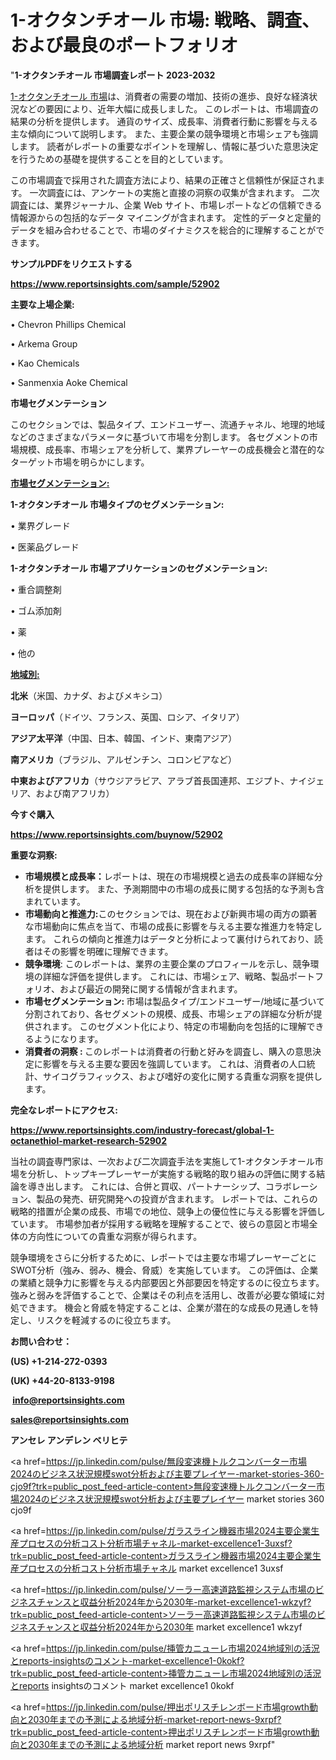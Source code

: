 # 1-オクタンチオール 市場: 戦略、調査、および最良のポートフォリオ

"<strong>1-オクタンチオール 市場調査レポート 2023-2032</strong>

<a href=https://www.reportsinsights.com/sample/52902>1-オクタンチオール 市場</a>は、消費者の需要の増加、技術の進歩、良好な経済状況などの要因により、近年大幅に成長しました。 このレポートは、市場調査の結果の分析を提供します。 通貨のサイズ、成長率、消費者行動に影響を与える主な傾向について説明します。 また、主要企業の競争環境と市場シェアも強調します。 読者がレポートの重要なポイントを理解し、情報に基づいた意思決定を行うための基礎を提供することを目的としています。

この市場調査で採用された調査方法により、結果の正確さと信頼性が保証されます。 一次調査には、アンケートの実施と直接の洞察の収集が含まれます。 二次調査には、業界ジャーナル、企業 Web サイト、市場レポートなどの信頼できる情報源からの包括的なデータ マイニングが含まれます。 定性的データと定量的データを組み合わせることで、市場のダイナミクスを総合的に理解することができます。

<strong><b>サンプルPDFをリクエストする</b></strong>

<a href=https://www.reportsinsights.com/sample/52902><strong><u>https://www.reportsinsights.com/sample/52902</u></strong></a>

<strong>主要な上場企業:</strong>

• Chevron Phillips Chemical

• Arkema Group

• Kao Chemicals

• Sanmenxia Aoke Chemical

<strong>市場セグメンテーション</strong>

このセクションでは、製品タイプ、エンドユーザー、流通チャネル、地理的地域などのさまざまなパラメータに基づいて市場を分割します。 各セグメントの市場規模、成長率、市場シェアを分析して、業界プレーヤーの成長機会と潜在的なターゲット市場を明らかにします。

<strong><u>市場セグメンテーション</u></strong><strong><u>:</u></strong>

<strong>1-オクタンチオール 市場タイプのセグメンテーション:</strong>

• 業界グレード

• 医薬品グレード

<strong>1-オクタンチオール 市場アプリケーションのセグメンテーション:</strong>

• 重合調整剤

• ゴム添加剤

• 薬

• 他の

<strong><u>地域別</u></strong><strong><u>:</u></strong>

<strong>北米</strong>（米国、カナダ、およびメキシコ）

<strong>ヨーロッパ</strong>（ドイツ、フランス、英国、ロシア、イタリア）

<strong>アジア太平洋</strong>（中国、日本、韓国、インド、東南アジア）

<strong>南アメリカ</strong>（ブラジル、アルゼンチン、コロンビアなど）

<strong>中東およびアフリカ</strong>（サウジアラビア、アラブ首長国連邦、エジプト、ナイジェリア、および南アフリカ）

<strong>今すぐ購入</strong>

<a href=https://www.reportsinsights.com/buynow/52902><strong><u>https://www.reportsinsights.com/buynow/52902</u></strong></a>

<strong>重要な洞察:</strong>
<ul>
  <li><strong>市場規模と成長率：</strong>レポートは、現在の市場規模と過去の成長率の詳細な分析を提供します。 また、予測期間中の市場の成長に関する包括的な予測も含まれています。</li>
  <li><strong>市場動向と推進力:</strong>このセクションでは、現在および新興市場の両方の顕著な市場動向に焦点を当て、市場の成長に影響を与える主要な推進力を特定します。 これらの傾向と推進力はデータと分析によって裏付けられており、読者はその影響を明確に理解できます。</li>
  <li><strong>競争環境</strong>: このレポートは、業界の主要企業のプロフィールを示し、競争環境の詳細な評価を提供します。 これには、市場シェア、戦略、製品ポートフォリオ、および最近の開発に関する情報が含まれます。</li>
  <li><strong>市場セグメンテーション: </strong>市場は製品タイプ/エンドユーザー/地域に基づいて分割されており、各セグメントの規模、成長、市場シェアの詳細な分析が提供されます。 このセグメント化により、特定の市場動向を包括的に理解できるようになります。</li>
  <li><strong>消費者の洞察 : </strong>このレポートは消費者の行動と好みを調査し、購入の意思決定に影響を与える主要な要因を強調しています。 これは、消費者の人口統計、サイコグラフィックス、および嗜好の変化に関する貴重な洞察を提供します。</li>
</ul>
<strong>完全なレポートにアクセス:</strong>

<a href=https://www.reportsinsights.com/industry-forecast/global-1-octanethiol-market-research-52902><strong><u><b>https://www.reportsinsights.com/industry-forecast/global-1-octanethiol-market-research-52902</b></u></strong></a>

当社の調査専門家は、一次および二次調査手法を実施して1-オクタンチオール市場を分析し、トップキープレーヤーが実施する戦略的取り組みの評価に関する結論を導き出します。 これには、合併と買収、パートナーシップ、コラボレーション、製品の発売、研究開発への投資が含まれます。 レポートでは、これらの戦略的措置が企業の成長、市場での地位、競争上の優位性に与える影響を評価しています。 市場参加者が採用する戦略を理解することで、彼らの意図と市場全体の方向性についての貴重な洞察が得られます。

競争環境をさらに分析するために、レポートでは主要な市場プレーヤーごとにSWOT分析（強み、弱み、機会、脅威）を実施しています。 この評価は、企業の業績と競争力に影響を与える内部要因と外部要因を特定するのに役立ちます。 強みと弱みを評価することで、企業はその利点を活用し、改善が必要な領域に対処できます。 機会と脅威を特定することは、企業が潜在的な成長の見通しを特定し、リスクを軽減するのに役立ちます。

<strong>お問い合わせ：</strong>

<strong>(US) +1-214-272-0393</strong>

<strong>(UK) +44-20-8133-9198</strong>

<strong> </strong><a href=info@reportsinsights.com><strong><u>info@reportsinsights.com</u></strong></a>

<a href=sales@reportsinsights.com><strong><u>sales@reportsinsights.com</u></strong></a>

<strong>アンセレ アンデレン ベリヒテ</strong>

<a href=https://jp.linkedin.com/pulse/無段変速機トルクコンバーター市場2024のビジネス状況規模swot分析および主要プレイヤー-market-stories-360-cjo9f?trk=public_post_feed-article-content>無段変速機トルクコンバーター市場2024のビジネス状況規模swot分析および主要プレイヤー market stories 360 cjo9f</a>

<a href=https://jp.linkedin.com/pulse/ガラスライン機器市場2024主要企業生産プロセスの分析コスト分析市場チャネル-market-excellence1-3uxsf?trk=public_post_feed-article-content>ガラスライン機器市場2024主要企業生産プロセスの分析コスト分析市場チャネル market excellence1 3uxsf</a>

<a href=https://jp.linkedin.com/pulse/ソーラー高速道路監視システム市場のビジネスチャンスと収益分析2024年から2030年-market-excellence1-wkzyf?trk=public_post_feed-article-content>ソーラー高速道路監視システム市場のビジネスチャンスと収益分析2024年から2030年 market excellence1 wkzyf</a>

<a href=https://jp.linkedin.com/pulse/挿管カニューレ市場2024地域別の活況とreports-insightsのコメント-market-excellence1-0kokf?trk=public_post_feed-article-content>挿管カニューレ市場2024地域別の活況とreports insightsのコメント market excellence1 0kokf</a>

<a href=https://jp.linkedin.com/pulse/押出ポリスチレンボード市場growth動向と2030年までの予測による地域分析-market-report-news-9xrpf?trk=public_post_feed-article-content>押出ポリスチレンボード市場growth動向と2030年までの予測による地域分析 market report news 9xrpf</a>"
